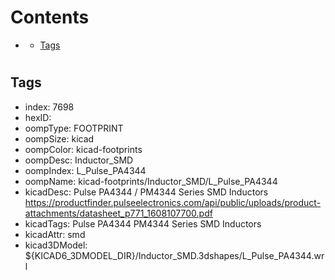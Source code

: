 



Contents
========

* [](#)
	* [Tags](#tags)

# 

## Tags

- index: 7698
- hexID: 
- oompType: FOOTPRINT
- oompSize: kicad
- oompColor: kicad-footprints
- oompDesc: Inductor_SMD
- oompIndex: L_Pulse_PA4344
- oompName: kicad-footprints/Inductor_SMD/L_Pulse_PA4344
- kicadDesc: Pulse PA4344 / PM4344 Series SMD Inductors https://productfinder.pulseelectronics.com/api/public/uploads/product-attachments/datasheet_p771_1608107700.pdf
- kicadTags: Pulse PA4344 PM4344 Series SMD Inductors
- kicadAttr: smd
- kicad3DModel: ${KICAD6_3DMODEL_DIR}/Inductor_SMD.3dshapes/L_Pulse_PA4344.wrl
